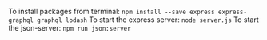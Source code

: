 To install packages from terminal: `npm install --save express express-graphql graphql lodash`
To start the express server: `node server.js`
To start the json-server: `npm run json:server`